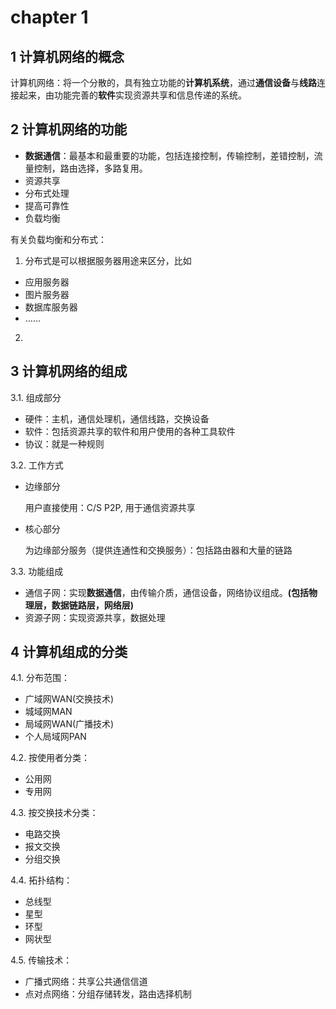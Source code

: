 # chapter 1

## 1 计算机网络的概念

计算机网络：将一个分散的，具有独立功能的**计算机系统**，通过**通信设备**与**线路**连接起来，由功能完善的**软件**实现资源共享和信息传递的系统。

## 2 计算机网络的功能

* **数据通信**：最基本和最重要的功能，包括连接控制，传输控制，差错控制，流量控制，路由选择，多路复用。
* 资源共享
* 分布式处理
* 提高可靠性
* 负载均衡

有关负载均衡和分布式：

1. 分布式是可以根据服务器用途来区分，比如
* 应用服务器
* 图片服务器
* 数据库服务器
* ……

2.  


## 3 计算机网络的组成

3.1. 组成部分

* 硬件：主机，通信处理机，通信线路，交换设备
* 软件：包括资源共享的软件和用户使用的各种工具软件
* 协议：就是一种规则

3.2. 工作方式

* 边缘部分 

  用户直接使用：C/S P2P, 用于通信资源共享

* 核心部分

  为边缘部分服务（提供连通性和交换服务）：包括路由器和大量的链路

3.3. 功能组成

* 通信子网：实现**数据通信**，由传输介质，通信设备，网络协议组成。**\(包括物理层，数据链路层，网络层\)**
* 资源子网：实现资源共享，数据处理

## **4 计算机组成的分类**

4.1. 分布范围：

* 广域网WAN\(交换技术\) 
* 城域网MAN 
* 局域网WAN\(广播技术\) 
* 个人局域网PAN 

4.2. 按使用者分类：

* 公用网 
* 专用网 

4.3. 按交换技术分类：

* 电路交换 
* 报文交换 
* 分组交换 

4.4. 拓扑结构：

* 总线型
* 星型
* 环型
* 网状型 

4.5. 传输技术：

* 广播式网络：共享公共通信信道 
* 点对点网络：分组存储转发，路由选择机制

